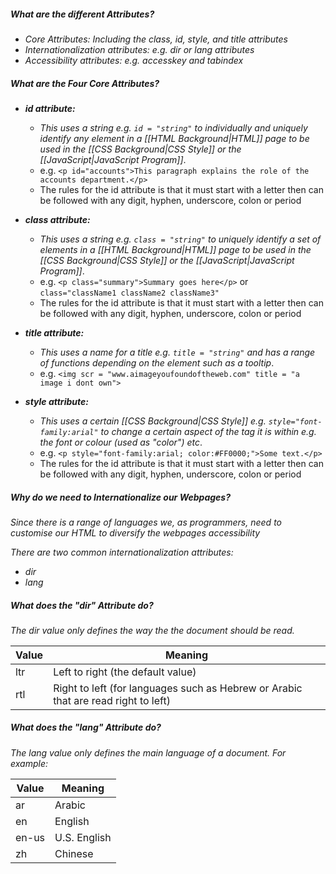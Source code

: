 ##### What are the different Attributes?
- *Core Attributes: Including the class, id, style, and title attributes*
- *Internationalization attributes: e.g. dir or lang attributes*
- *Accessibility attributes: e.g. accesskey and tabindex*


##### What are the Four Core Attributes?
- ***id attribute:***
	- *This uses a string e.g. ```id = "string"``` to individually and uniquely identify any element in a [[HTML Background|HTML]] page to be used in the [[CSS Background|CSS Style]] or the [[JavaScript|JavaScript Program]]*.
	- e.g. ```<p id="accounts">This paragraph explains the role of the accounts department.</p>```
	- The rules for the id attribute is that it must start with a letter then can be followed with any digit, hyphen, underscore, colon or period


 - ***class attribute:***
	- *This uses a string e.g. ```class = "string"``` to  uniquely identify a set of elements in a [[HTML Background|HTML]] page to be used in the [[CSS Background|CSS Style]] or the [[JavaScript|JavaScript Program]]*.
	- e.g. ```<p class="summary">Summary goes here</p>``` or ```class="className1 className2 className3"```
	- The rules for the id attribute is that it must start with a letter then can be followed with any digit, hyphen, underscore, colon or period



 - ***title attribute:***
	- *This uses a name for a title e.g. ```title = "string"``` and has a range of functions depending on the element such as a tooltip*.
	- e.g. ```<img scr = "www.aimageyoufoundoftheweb.com" title = "a image i dont own">```


 - ***style attribute:***
	- *This uses a certain [[CSS Background|CSS Style]] e.g. ```style="font-family:arial"``` to  change a certain aspect of the tag it is within e.g. the font or colour (used as "color") etc*.
	- e.g. ```<p style="font-family:arial; color:#FF0000;">Some text.</p>```
	- The rules for the id attribute is that it must start with a letter then can be followed with any digit, hyphen, underscore, colon or period


##### Why do we need to Internationalize our Webpages?
*Since there is a range of languages we, as programmers, need to customise our HTML to diversify the webpages accessibility*

*There are two common internationalization attributes:*
- *dir*
- *lang*


##### What does the "dir" Attribute do?
*The dir value only defines the way the the document should be read.*

| Value | Meaning                           |
| ----- | --------------------------------- |
| ltr   | Left to right (the default value) |
| rtl      | Right to left (for languages such as Hebrew or Arabic that are read right to left)                                   |


##### What does the "lang" Attribute do?
*The lang value only defines the main language of a document. For example:*

| Value | Meaning      |
| ----- | ------------ |
| ar    | Arabic       |
| en    | English      |
| en-us | U.S. English |
| zh    | Chinese      |


